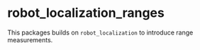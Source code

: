 # robot_localization_ranges

This packages builds on `robot_localization` to introduce range measurements.
